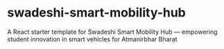 # swadeshi-smart-mobility-hub
A React starter template for Swadeshi Smart Mobility Hub — empowering student innovation in smart vehicles for Atmanirbhar Bharat
